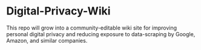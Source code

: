 # Digital-Privacy-Wiki
This repo will grow into a community-editable wiki site for improving personal digital privacy and reducing exposure to data-scraping by Google, Amazon, and similar companies.
